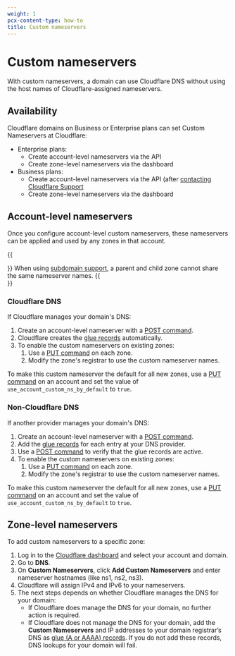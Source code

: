 ```yaml
---
weight: 1
pcx-content-type: how-to
title: Custom nameservers
---
```


# Custom nameservers

With custom nameservers, a domain can use Cloudflare DNS without using the host names of Cloudflare-assigned nameservers.

## Availability

Cloudflare domains on Business or Enterprise plans can set Custom Nameservers at Cloudflare:

- Enterprise plans:
  - Create account-level nameservers via the API
  - Create zone-level nameservers via the dashboard
- Business plans:
  - Create account-level nameservers via the API (after [contacting Cloudflare Support](https://support.cloudflare.com/hc/articles/200172476)
  - Create zone-level nameservers via the dashboard

## Account-level nameservers

Once you configure account-level custom nameservers, these nameservers can be applied and used by any zones in that account.

{{<Aside type="note">}}
When using [subdomain support](https://support.cloudflare.com/hc/articles/360026440252), a parent and child zone cannot share the same nameserver names.
{{</Aside>}}

### Cloudflare DNS

If Cloudflare manages your domain's DNS:

1.  Create an account-level nameserver with a [POST command](https://api.cloudflare.com/#account-level-custom-nameservers-add-account-custom-nameserver).
2.  Cloudflare creates the [glue records](https://www.ietf.org/rfc/rfc1912.txt) automatically.
3.  To enable the custom nameservers on existing zones:
    1.  Use a [PUT command](https://api.cloudflare.com/#account-level-custom-nameservers-usage-for-a-zone-set-account-custom-nameserver-related-zone-metadata) on each zone.
    2.  Modify the zone's registrar to use the custom nameserver names.

To make this custom nameserver the default for all new zones, use a [PUT command](https://api.cloudflare.com/#accounts-update-account) on an account and set the value of `use_account_custom_ns_by_default` to `true`.

### Non-Cloudflare DNS

If another provider manages your domain's DNS:

1.  Create an account-level nameserver with a [POST command](https://api.cloudflare.com/#account-level-custom-nameservers-add-account-custom-nameserver).
2.  Add the [glue records](https://www.ietf.org/rfc/rfc1912.txt) for each entry at your DNS provider.
3.  Use a [POST command](https://api.cloudflare.com/#account-level-custom-nameservers-verify-account-custom-nameserver-glue-records) to verify that the glue records are active.
4.  To enable the custom nameservers on existing zones:
    1.  Use a [PUT command](https://api.cloudflare.com/#account-level-custom-nameservers-usage-for-a-zone-set-account-custom-nameserver-related-zone-metadata) on each zone.
    2.  Modify the zone's registrar to use the custom nameserver names.

To make this custom nameserver the default for all new zones, use a [PUT command](https://api.cloudflare.com/#accounts-update-account) on an account and set the value of `use_account_custom_ns_by_default` to `true`.

## Zone-level nameservers

To add custom nameservers to a specific zone:

1.  Log in to the [Cloudflare dashboard](https://dash.cloudflare.com) and select your account and domain.
2.  Go to **DNS**.
3.  On **Custom Nameservers**, click **Add Custom Nameservers** and enter nameserver hostnames (like ns1, ns2, ns3).
4.  Cloudflare will assign IPv4 and IPv6 to your nameservers.
5.  The next steps depends on whether Cloudflare manages the DNS for your domain:
    - If Cloudflare does manage the DNS for your domain, no further action is required.
    - If Cloudflare does not manage the DNS for your domain, add the **Custom Nameservers** and IP addresses to your domain registrar’s DNS as [glue (A or AAAA) records](https://www.ietf.org/rfc/rfc1912.txt). If you do not add these records, DNS lookups for your domain will fail.
